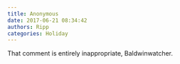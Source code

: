```yaml
---
title: Anonymous
date: 2017-06-21 08:34:42
authors: Ripp
categories: Holiday
---
```


 That comment is entirely inappropriate, Baldwinwatcher.